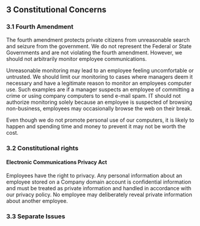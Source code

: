 ## 3 Constitutional Concerns

### 3.1 Fourth Amendment

The fourth amendment protects private citizens from unreasonable search and seizure
from the government. We do not represent the Federal or State Governments and are not
violating the fourth amendment. However, we should not arbitrarily monitor employee 
communications. 

Unreasonable monitoring may lead to an employee feeling uncomfortable or untrusted.
We should limit our monitoring to cases where managers deem it necessary and have a
legitimate reason to monitor an employees computer use. Such examples are if a manager
suspects an employee of committing a crime or using company computers to send e-mail 
spam. IT should not authorize monitoring solely because an employee is suspected of
browsing non-business, employees may occasionally browse the web on their break. 

Even though we do not promote personal use of our computers, it is likely to happen
and spending time and money to prevent it may not be worth the cost. 

### 3.2 Constitutional rights

#### Electronic Communications Privacy Act


Employees have the right to privacy. Any personal information about an employee stored
on a Company domain account is confidential information and must be treated as private
information and handled in accordance with our privacy policy. No employee may 
deliberately reveal private information about another employee.

### 3.3 Separate Issues
